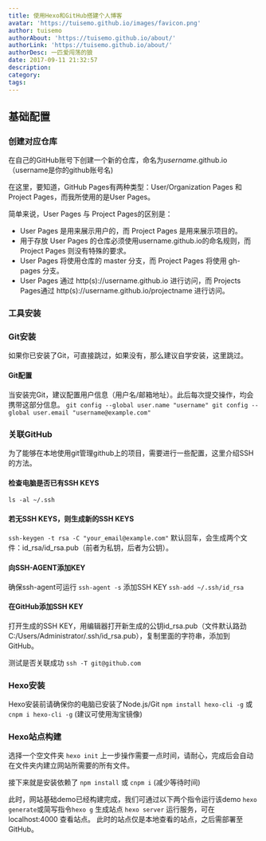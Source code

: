 ```yaml
---
title: 使用Hexo和GitHub搭建个人博客
avatar: 'https://tuisemo.github.io/images/favicon.png'
author: tuisemo
authorAbout: 'https://tuisemo.github.io/about/'
authorLink: 'https://tuisemo.github.io/about/'
authorDesc: 一匹爱闯荡的狼
date: 2017-09-11 21:32:57
description:
category:
tags:
---
```


## 基础配置

### 创建对应仓库

在自己的GitHub账号下创建一个新的仓库，命名为*username*.github.io（username是你的github账号名)

在这里，要知道，GitHub Pages有两种类型：User/Organization Pages 和 Project Pages，而我所使用的是User Pages。

简单来说，User Pages 与 Project Pages的区别是：

+ User Pages 是用来展示用户的，而 Project Pages 是用来展示项目的。
+ 用于存放 User Pages 的仓库必须使用username.github.io的命名规则，而 Project Pages 则没有特殊的要求。
+ User Pages 将使用仓库的 master 分支，而 Project Pages 将使用 gh-pages 分支。
+ User Pages 通过 http(s)://username.github.io 进行访问，而 Projects Pages通过 http(s)://username.github.io/projectname 进行访问。

### 工具安装

### Git安装

如果你已安装了Git，可直接跳过，如果没有，那么建议自学安装，这里跳过。

#### Git配置

当安装完Git，建议配置用户信息（用户名/邮箱地址）。此后每次提交操作，均会携带这部分信息。
`
	git config --global user.name "username"
	git config --global user.email "username@example.com"
`

### 关联GitHub

为了能够在本地使用git管理github上的项目，需要进行一些配置，这里介绍SSH的方法。

#### 检查电脑是否已有SSH KEYS
`ls -al ~/.ssh`

#### 若无SSH KEYS，则生成新的SSH KEYS
`ssh-keygen -t rsa -C "your_email@example.com"`
默认回车，会生成两个文件：id_rsa/id_rsa.pub（前者为私钥，后者为公钥）。

#### 向SSH-AGENT添加KEY
确保ssh-agent可运行
`ssh-agent -s`
添加SSH KEY
`ssh-add ~/.ssh/id_rsa`

#### 在GitHub添加SSH KEY
打开生成的SSH KEY，用编辑器打开新生成的公钥id_rsa.pub（文件默认路劲C:/Users/Administrator/.ssh/id_rsa.pub），复制里面的字符串，添加到GitHub。

测试是否关联成功
`ssh -T git@github.com`

### Hexo安装

Hexo安装前请确保你的电脑已安装了Node.js/Git
`npm install hexo-cli -g`
或
`cnpm i hexo-cli -g` (建议可使用淘宝镜像)

### Hexo站点构建

选择一个空文件夹
`hexo init`
上一步操作需要一点时间，请耐心，完成后会自动在文件夹内建立网站所需要的所有文件。

接下来就是安装依赖了
`npm install`
或
`cnpm i` (减少等待时间)

此时，网站基础demo已经构建完成，我们可通过以下两个指令运行该demo
`hexo generate`或简写指令`hexo g` 生成站点
`hexo server` 运行服务，可在localhost:4000 查看站点。
此时的站点仅是本地查看的站点，之后需部署至GitHub。

